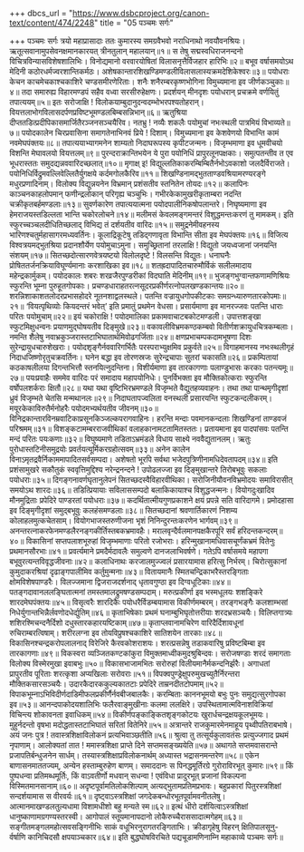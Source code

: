 +++
dbcs_url = "https://www.dsbcproject.org/canon-text/content/474/2248"
title = "05 पञ्चमः सर्गः"

+++
पञ्चमः सर्गः
त्रयो महाप्रासादाः
ततः कुमारस्य समग्रवैभवो नराधिनाथो नवयौवनश्रियः।
ऋतूत्सवानामुपसेवनक्षमानकारयत् त्रीनतुलान् महालयान्॥१॥
स तेषु सद्मस्वधिराजनन्दनो विचित्रविन्यासविशेषशालिभिः।
विनोद्यमानो वरवारयोषितां विलासनृत्तैर्विजहार हारिभिः॥२॥
बभूव वर्षासमयोऽथ मेदिनी कठोरधर्मज्वरशान्तिकर्मठः।
अशेषकान्तारशिखण्डिमण्डलीविलासलास्यक्रमदेशिकेश्वरः॥३॥
पयोधराः केचन काचमेचकाश्चकाशिरे चण्डसमीरणेरिताः।
शनैः शनैरम्बरकृष्णभोगिना विमुच्यमाना इव जीर्णकञ्चुकाः॥४॥
तदा समारुह्य विहारमण्डपं सहैव वध्वा सरसीरुहेक्षणः।
प्रदर्शयन् मीनदृशः पयोधरान् प्रचक्रमे वर्णयितुं तपात्ययम्॥५॥
इतः सरोजाक्षि ! विलोकयाम्बुदानुदन्वदम्भोभरपश्यतोहरान्।
वियत्तलाभोगविलासदर्पणप्रविष्टभूमण्डलबिम्बसन्निभान्॥६॥
ऋतुश्रिया दीप्ततडित्प्रदीपिकासमार्जितैरञ्जनसञ्चयैरिव।
नतभ्रु ! नव्यैः शकलैः पयोमुचां नभःस्थली पात्रमियं विभाव्यते॥७॥
पयोदकालेन चिरप्रवासिना समागतेनाभिनवं प्रिये ! दिशाम्।
विमुच्यमाना इव केशवेणयो विभान्ति कामं नवमेघपंक्तयः॥८॥
तपात्ययाभ्यागमनेन शाम्यतो निदाघरूपस्य कृपीटजन्मनः।
विजृम्भमाणा इव धूमवीचयो विशन्ति मेघावलयो वियत्तलम्॥९॥
पुरन्दराक्रान्तिभयेन ये पुरा पयोनिधिं प्रापुरलूनपक्षकाः।
समुत्पतन्तीव त एव भूधरास्ततः समुदद्यन्नववारिदच्छलात्॥१०॥
मृगाक्ष् इ! विद्युल्लतिकाकरम्बिम्बितैर्नभोऽवकाशो जलदैर्विराजते।
पयोनिधिर्विद्रुमवल्लिवेल्लितैर्युगक्षये कर्दमगोलकैरिव॥११॥
शिखण्डिनामद्भुतताण्डवश्रियामरण्यरङ्गे मधुरप्रणादिनाम्।
विलोक्य विद्युन्नयनेन विभ्रमान् प्रशंसतीव स्तनितेन तोयदः॥१२॥
कलापिनः काञ्चनकाहलोपमान् फणीन्द्रलोकान् परिगृह्य चञ्चुभिः।
गभीरकेकामुखरीकृताम्बरा नदन्ति चक्रीकृतबर्हमण्डलाः॥१३॥
सुवर्णकारेण तपात्ययात्मना पयोदपालीनिकषोपलान्तरे।
निघृष्यमाणा इव हेमराजयस्तडिल्लता भान्ति चकोरलोचने॥१४॥
मलीमसं केवलमङ्गमन्तरं विशुद्धमन्तःकरणं तु मामकम्।
इति स्फुरच्चञ्चलदीधितिच्छलाद् विभिद्य तं दर्शयतीव वारिदः॥१५॥
समुद्रनेमीवहनस्य भारिणश्चतुर्महासागरमध्यवर्तिनः।
कूलाद्रिकूटेषु तडिद्गणावृता विभान्ति सीता इव मेघपंक्तयः॥१६॥
विजित्य विश्वत्रयमद्भुतश्रिया प्रदानशौर्येण पयोमुचाऽमुना।
समुच्छ्रितानां तरलाक्षि ! विद्युतो जयध्वजानां जनयन्ति संशयम्॥१७॥
सितच्छदोत्सारणवेत्रयष्टयो विलोलदृष्टे ! विलसन्ति विद्युतः।
धनाघनैः प्रोषिततर्जनक्रियाविघूर्ण्यमानाः करशाखिका इव॥१८॥
शतह्रदापादितचारुमौर्विकं सलीलमादाय महेन्द्रकार्मुकम्।
पयोदकालः शबरः शरव्रजैरपुण्डरीकां विदघाति मेदिनीम्॥१९॥
भुजङ्गभुग्वान्तफणामणिश्रियः स्फुरन्ति भूम्ना पुरुहूतगोपकाः।
प्रचण्डधाराहतरत्नसूदरप्रकीर्णरत्नोपलखण्डकान्तयः॥२०॥
शरन्निशाकाशतलोदरप्रभासहोदरे नूतनशाद्वलस्थले।
पतन्ति वज्रायुधगोपकीटकाः समग्रन्ध्यारुणतारकोपमाः॥२१॥
‘वियत्पृथिव्योः कियदन्तरं भवेत्’ इति प्रमातुं प्रथमेन वेधसा।
प्रसार्यमाणा इव मानरज्जवः पतन्ति धाराः परितः पयोमुचाम्॥२२॥
इयं चकोराक्षि ! पयोदमालिका प्रकामवाचाटबकोटमण्डली।
उपात्तशङ्खा स्फुटमिक्षुधन्वनः प्रयाणमुद्घोषयतीव दिङ्मुखे॥२३॥
वकावलीविभ्रमकण्ठकम्बवो वितीर्णशक्रायुधचित्रकम्बलाः।
नमन्ति शैलेषु नवाभ्रकुञ्जरास्तटाभिघातार्थमिवोढगर्जिताः॥२४॥
क्षणप्रभाचम्पकदामभूषणा दिशः सुरेन्द्रायुधचारुशेखराः।
पयोदशृङ्गैर्नववारिगर्भितैः परस्पराभ्युक्षमिव प्रकुर्वते॥२५॥
विगाहमानस्य नभःस्थलीगृहं निदाधजिष्णोरृतुचक्रवर्तिनः।
घनेन बद्धा इव तोरणस्रजः सुरेन्द्रचापाः सुतरां चकासति॥२६॥
प्रकम्पितायां कठकाषलीलया दिगन्तभित्तौ स्तनयित्नुदन्तिना।
विशीर्यमाणा इव तारकागणाः पलाण्डुभासः करकाः पतन्त्यमूः॥२७॥
पयःप्रवाहैः सममेव वारिदः परं समादाय महापयोनिधेः।
पुनर्विभक्ता इव मौक्तिकोत्कराः स्फुरन्ति वर्षोपलशर्कराः क्षितौ॥२८॥
यथा यथा वृष्टिभिरभ्रमण्डले विजृम्भते वैद्युतहव्यवाहनः।
तथा तथा पान्थमृगीदृशां ध्रुवं विजृम्भते चेतसि मन्मथानलः॥२९॥
निदाघतापज्वलिता वनस्थली प्रसारयन्ति स्फुटकन्दलीकरम्।
मयूरकेकाविरुतैर्मनोहरैः पयोदमभ्यर्थयतीव जीवनम्॥३०॥
विनिद्रकान्तारविनम्रवाटिकाप्रसूनकिञ्जल्कपरागवाहिनः।
हरन्ति मन्दाः पवमानकन्दलाः शिखण्डिनां ताण्डवजं परिश्रमम्॥३१॥
विशङ्कटामम्बरराजवीथिकां वलाहकानामटतामितस्ततः।
प्रतायमाना इव पादपांसवः पतन्ति मन्दं परितः पयःकणाः॥३२॥
विघुष्यमाणे तडिताऽभ्रमंडले विधाय साक्ष्ये नववैद्युतानलम्।
ऋतुः पुरोधास्तटिनीसमुद्रयोः प्रवर्तयत्यूर्मिकरग्रहोत्सवम्॥३३॥
अनेन कालेन विनाऽमृतद्रवैर्निकाममापादितसर्वसम्पदा।
अशेषतो भूरपि सर्वथा भजेदपुत्रिणीनामधिदेवतापदम्॥३४॥
इति प्रशंसामुखरे सकौतुकं स्ववृत्तिमुद्दिश्य नरेन्द्रनन्दने !
उपोढलज्जा इव दिङ्मुखान्तरे तिरोबभूवुः सकलाः पयोधराः॥३५॥
दिगङ्गनावर्णघृतानुलेपनं सितच्छदस्वैविहारवीथिका।
सरोजिनीयौवनविभ्रमोदयः समाविरासीत् समयोऽथ शारदः॥३६॥
तडित्प्रियायाः सविलाससम्पदो बलाकिकायाश्च विशुद्धजन्मनः।
वियोगदुःखादिव मौनमुद्रिताः प्रपेदिरे पाण्डरतां पयोधराः॥३७॥
कदर्थितात्मीयगुणप्रकाशने क्षयं प्रपन्ने सति वारिदागमे।
प्रमोदहासा इव दिङ्मृगीदृशां समुद्बभूवुः कलहंसमण्डलाः॥३८॥
सितच्छदानां श्रवणार्तिकारणं निशम्य कोलाहलमुत्कचेतसाम्।
वियोगभाजस्तरुणीजना भृशं निनिन्दुरन्तःकरणेन भार्गवम्॥३९॥
अनन्तरत्नाकरफेनमण्डलैरनङ्गकीर्तिस्तबकभ्रमावहैः।
मरालवृन्दैर्वलमानपक्षकैरपूरि सर्वं हरिदन्तकन्दरम्॥४०॥
विकासिनां सप्तपलाशभूरुहां विजृम्भमाणाः परितो रजोभराः।
हरिन्मुखानामधिवासचूर्णंकभ्रमं वितेनुः प्रथमानसौरभाः॥४१॥
प्रवर्त्यमाने प्रमदैर्मदावलैः समुल्वणे दानजलाभिवर्षणे।
गतेऽपि वर्षासमये महापगा बभूवुरत्यन्तविवृद्धजीवनाः॥४२॥
कलाधिनाथः करजालमुज्ज्वलं प्रसारयामास हरित्सु निर्भरम्।
चिरोत्सुकानां कुमुदाकरश्रियां दृढाङ्गपालीमिव कर्तुमुन्मनाः॥४३॥
वितायमानैः स्मितचन्द्रिकाभरैस्तरङ्गिताः क्षोमविशेषपाण्डरैः।
विलज्जमाना द्विजराजदर्शनाद् धृतावगुण्ठा इव दिग्वधूटिकाः॥४४॥
पतङ्गदावानललङ्घितात्मनां तमस्तमालद्रुमषण्डसम्पदाम्।
मरुत्प्रकीर्णा इव भस्मधूलयः शशङ्किरे शारदमेघपंक्तयः॥४५॥
विसृत्वरैः शारदिकैः पयोधरैर्विडम्बयामास विकीर्णमम्बरम्।
तरङ्गभङ्गैः कलशाम्भसां निधेर्युगान्तभिन्नैर्लवणोदधेर्द्युतिम्॥४६॥
कृताभिषेकाः प्रथमं घनाम्बुभिघृतोत्तरीयाः शरदभ्रसञ्चयैः।
विलिप्तगात्र्यः शशिरश्मिचन्दनैर्दिशो दधुस्तारकहारयष्टिकाम्॥४७॥
कृताप्लवानामचिरेण वारिदैर्दिशावधूनां रुचिराम्बरत्विषाम्।
शरीरलग्ना इव तोयविप्रुषश्चकाशिरे सातिशयेन तारकाः॥४८॥
विकासिनश्चन्द्रकरोपलालनाद् विरेजिरे कैरवकोशराशयः।
शरत्प्रसन्नेषु तडाकवारिषु प्रविष्टबिम्बा इव तारकागणाः॥४९॥
विकस्वरा व्यञ्जितकण्टकांकुरा विमुक्तमाध्वीकमुदश्रुबिन्दवः।
सरोजषण्डाः शरदं समागताः विलोक्य विस्मेरमुखा इवाबभुः॥५०॥
विकासभाजामभितः सरोरुहां विलीयमानैर्मकन्दनिर्झरैः।
अगाधतां प्रापुरतीव पूरिताः शरत्कृशा अप्यखिलाः सरोवराः॥५१॥
विपक्वपुण्ड्रेक्षुपरुमुखच्युतैर्निरन्तरा मौक्तिकसारसञ्चयैः।
उदारकैदारककुल्यकातटाः प्रपेदिरे ताम्रनदीतटोपमाम्॥५२॥
विपाकभूम्नाऽभिविदीर्णदाडिमीफलप्रकीर्णैर्नवबीजबालकैः।
करम्बिताः काननभूमयो बभुः पुनः समुद्यत्सुरगोपका इव॥५३॥
आनन्दपाकोदयशालिभिः फलैरवाङ्मुखीनाः कलमा ललक्षिरे।
उपस्थितामात्मविनाशविक्रियां विचिन्त्य शोकावनता इवाधिकम्॥५४॥
विकीर्णपङ्काङ्कितशृङ्गकोटयः खुरार्धचन्द्रक्षयकूलभूमयः।
मुहुर्नदन्तो वृषभा मदोद्धतास्तटाभिघातं सरितां वितेनिरे॥५५॥
अत्रान्तरे राजकुमारमेनमाहूय पृथ्वीपतिराबभाषे।
अयं जनः पुत्र ! तवास्त्रशिक्षाविलोकनं प्रत्यभिवाञ्छतीति॥५६॥
श्रुत्वा तु तत्सूर्यकुलावतंसः प्रत्युज्जगाद प्रथमं नृपाणाम्।
आलोक्यतां तात ! ममास्त्रशिक्षा प्राप्ते दिने सप्तमसङ्ख्ययेति॥५७॥
अथागते सप्तमवासरान्ते प्रजापतिर्बन्धुजनेन सार्धम्।
तस्यास्त्रशिक्षाप्रविलोकनार्थम् अध्यास्त भद्रासनमन्तरेण॥५८॥
एकेन बाणासनमाततज्यम्, अन्येन हस्ताम्बुरुहेण बाणम्।
समाददानः स पिनद्धमूर्तिरग्रे गुरोराविरभूत् कुमारः॥५९॥
किं पुष्पधन्वा प्रतिमब्धमूर्तिः, किं वाऽवतीर्णो मधवान् सधन्वा !
एवंविधा प्रादुरभूत् प्रजानां विकल्पना विस्मितमानसानाम्॥६०॥
अदृष्टपूर्वामतिलोकशिल्पाम् अत्यद्भुतामप्रतिमप्रभावः।
बहुप्रकारां पितुरस्त्रशिक्षां सन्दर्शयामास स वीरवर्यः॥६१॥
दृष्ट्वाऽस्त्रशिक्षां जगदेकबन्धोरभूतपूर्वामवनीतलेषु।
आत्मानमाखण्डलतुल्यधामा विशामधीशो बहु मन्यते स्म॥६२॥
इत्थं धीरो दर्शयित्वाऽस्त्रशिक्षां
धानुष्काणामग्रगण्यस्तरस्वी।
आगोपालं स्तूयमानापदानो
लोकैरुच्चैराससादात्मगेहम्॥६३॥
सङ्गीतमङ्गलमहोत्सवसङ्गिनीभिः
साकं वधूभिरनुरागतरङ्गिताभिः।
क्रीडागृहेषु विहरन् क्षितिपालसूनु-
र्वर्षाणि कानिचिदसौ क्षपयाञ्चकार॥६४॥
इति बुद्धघोषविरचिते पद्यचूडामणिनाम्नि महाकाव्ये पञ्चमः सर्गः॥
